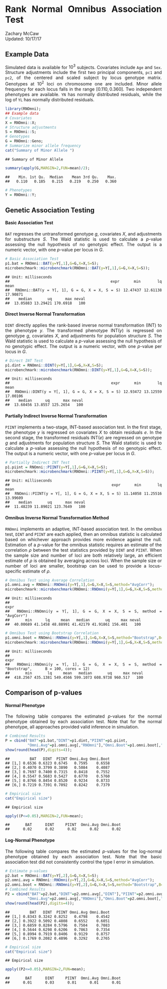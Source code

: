 # Rank Normal Omnibus Association Test
Zachary McCaw  
Updated: 10/17/17  

<style>
body {
text-align: justify}
</style>


## Example Data
Simulated data is available for $10^{3}$ subjects. Covariates include `Age` and `Sex`. Structure adjustments include the first two principal components, `pc1` and `pc2`, of the centered and scaled subject by locus genotype matrix. Genotypes at $10^{2}$ loci on chromosome one are included. Minor allele frequency for each locus falls in the range $[0.110, 0.360]$. Two independent phenotypes are available. `YN` has normally distributed residuals, while the log of `YL` has normally distributed residuals. 

```r
library(RNOmni);
## Example data
# Covariates
X = RNOmni::X;
# Structure adjustments
S = RNOmni::S;
# Genotypes
G = RNOmni::Geno;
# Summarize minor allele frequency
cat("Summary of Minor Allele ")
```

```
## Summary of Minor Allele
```

```r
summary(apply(G,MARGIN=2,FUN=mean)/2);
```

```
##    Min. 1st Qu.  Median    Mean 3rd Qu.    Max. 
##   0.110   0.185   0.215   0.219   0.250   0.360
```

```r
# Phenotypes
Y = RNOmni::Y;
```

## Genetic Association Testing

#### Basic Association Test
`BAT` regresses the untransformed genotype $g$, covariates $X$, and adjustments for substructure $S$. The Wald statistic is used to calculate a $p$-value assessing the null hypothesis of no genotypic effect. The output is a numeric vector, with one $p$-value per locus in $G$.

```r
# Basic Association Test
p1.bat = RNOmni::BAT(y=Y[,1],G=G,X=X,S=S);
microbenchmark::microbenchmark(RNOmni::BAT(y=Y[,1],G=G,X=X,S=S));
```

```
## Unit: milliseconds
##                                          expr      min       lq     mean
##  RNOmni::BAT(y = Y[, 1], G = G, X = X, S = S) 12.47437 12.61138 17.90871
##    median       uq      max neval
##  13.05883 13.29421 170.6918   100
```
#### Direct Inverse Normal Transformation
`DINT` directly applies the rank-based inverse normal transformation (INT) to the phenotype $y$. The transformed phenotype $\text{INT}(y)$ is regressed on genotype $g$, covariates $X$, and adjustments for population structure $S$. The Wald statistic is used to calculate a $p$-value assessing the null hypothesis of no genotypic effect. The output is a numeric vector, with one $p$-value per locus in $G$.

```r
# Direct INT Test
p1.dint = RNOmni::DINT(y=Y[,1],G=G,X=X,S=S);
microbenchmark::microbenchmark(RNOmni::DINT(y=Y[,1],G=G,X=X,S=S));
```

```
## Unit: milliseconds
##                                           expr      min       lq     mean
##  RNOmni::DINT(y = Y[, 1], G = G, X = X, S = S) 12.93472 13.12559 17.00106
##    median      uq      max neval
##  13.60456 13.8557 125.2654   100
```

#### Partially Indirect Inverse Normal Transformation
`PIINT` implements a two-stage, INT-based association test. In the first stage, the phenotype $y$ is regressed on covariates $X$ to obtain residuals $e$. In the second stage, the transformed residuals $\text{INT}(e)$ are regressed on genotype $g$ and adjustments for population structure $S$. The Wald statistic is used to calculate a $p$-value assessing the null hypothesis of no genotypic effect. The output is a numeric vector, with one $p$-value per locus in $G$. 

```r
# Partially Indirect INT Test
p1.piint = RNOmni::PIINT(y=Y[,1],G=G,X=X,S=S);
microbenchmark::microbenchmark(RNOmni::PIINT(y=Y[,1],G=G,X=X,S=S));
```

```
## Unit: milliseconds
##                                            expr      min       lq     mean
##  RNOmni::PIINT(y = Y[, 1], G = G, X = X, S = S) 11.14058 11.25516 13.99609
##    median       uq      max neval
##  11.48239 11.89021 123.7649   100
```

#### Omnibus Inverse Normal Transformation Method
`RNOmni` implements an adaptive, INT-based association test. In the omnibus test, `DINT` and `PIINT` are each applied, then an omnibus statistic is calculated based on whichever approach provides more evidence against the null. Estimation of a $p$-value for the omnibus statistic requires an estimate of the correlation $\rho$ between the test statistics provided by `DINT` and `PIINT`. When the sample size and number of loci are both relatively large, an efficient estimate of $\rho$ is obtained by averaging across loci. When the sample size or number of loci are smaller, bootstrap can be used to provide a locus-specific estimate of $\rho$. 

```r
# Omnibus Test using Average Correlation
p1.omni.avg = RNOmni::RNOmni(y=Y[,1],G=G,X=X,S=S,method="AvgCorr");
microbenchmark::microbenchmark(RNOmni::RNOmni(y=Y[,1],G=G,X=X,S=S,method="AvgCorr"));
```

```
## Unit: milliseconds
##                                                                 expr
##  RNOmni::RNOmni(y = Y[, 1], G = G, X = X, S = S, method = "AvgCorr")
##       min      lq     mean   median       uq     max neval
##  40.00689 41.1458 48.88991 41.42179 41.91861 156.401   100
```

```r
# Omnibus Test using Bootstrap Correlation
p1.omni.boot = RNOmni::RNOmni(y=Y[,1],G=G,X=X,S=S,method="Bootstrap",B=100,cores=12);
microbenchmark::microbenchmark(RNOmni::RNOmni(y=Y[,1],G=G,X=X,S=S,method="Bootstrap",B=100,cores=12));
```

```
## Unit: milliseconds
##                                                                                             expr
##  RNOmni::RNOmni(y = Y[, 1], G = G, X = X, S = S, method = "Bootstrap",      B = 100, cores = 12)
##       min       lq     mean   median       uq     max neval
##  418.2567 435.1381 549.4566 599.1073 608.9738 960.517   100
```

## Comparison of p-values
#### Normal Phenotype
The following table compares the estimated $p$-values for the normal phenotype obtained by each association test. Note that for the normal phenotype, all approaches provided valid inference in simulation.

```r
# Combined Results
P = cbind("BAT"=p1.bat,"DINT"=p1.dint,"PIINT"=p1.piint,
          "Omni.Avg"=p1.omni.avg[,"RNOmni"],"Omni.Boot"=p1.omni.boot[,"RNOmni"]);
show(round(head(P),digits=4));
```

```
##         BAT   DINT  PIINT Omni.Avg Omni.Boot
## [1,] 0.6536 0.6323 0.6745   0.7595    0.6558
## [2,] 0.4070 0.3799 0.3890   0.5084    0.4087
## [3,] 0.7697 0.7400 0.7315   0.8418    0.7552
## [4,] 0.5547 0.5683 0.5427   0.6770    0.5760
## [5,] 0.8766 0.8454 0.8520   0.9234    0.8733
## [6,] 0.7219 0.7391 0.7092   0.8242    0.7379
```

```r
# Empirical size
cat("Empirical size")
```

```
## Empirical size
```

```r
apply((P<=0.05),MARGIN=2,FUN=mean);
```

```
##       BAT      DINT     PIINT  Omni.Avg Omni.Boot 
##      0.02      0.02      0.02      0.02      0.02
```
#### Log-Normal Phenotype
The following table compares the estimated $p$-values for the log-normal phenotype obtained by each association test. Note that the basic association test did not consistently control the type I error in simulation. 

```r
# Estimate p-values
p2.bat = RNOmni::BAT(y=Y[,2],G=G,X=X,S=S);
p2.omni.avg = RNOmni::RNOmni(y=Y[,2],G=G,X=X,S=S,method="AvgCorr");
p2.omni.boot = RNOmni::RNOmni(y=Y[,2],G=G,X=X,S=S,method="Bootstrap",B=100,cores=12);
# Combined Results
P2 = cbind("BAT"=p2.bat,"DINT"=p2.omni.avg[,"DINT"],"PIINT"=p2.omni.avg[,"PIINT"],
          "Omni.Avg"=p2.omni.avg[,"RNOmni"],"Omni.Boot"=p2.omni.boot[,"RNOmni"]);
show(round(head(P2),digits=4));
```

```
##         BAT   DINT  PIINT Omni.Avg Omni.Boot
## [1,] 0.8343 0.3242 0.8252   0.4798    0.4542
## [2,] 0.3922 0.5092 0.4808   0.6552    0.6051
## [3,] 0.6859 0.8284 0.5796   0.7504    0.7083
## [4,] 0.5644 0.6298 0.6206   0.7863    0.7354
## [5,] 0.8994 0.7919 0.8406   0.9129    0.8757
## [6,] 0.1769 0.2082 0.4896   0.3292    0.2765
```

```r
# Empirical size
cat("Empirical size")
```

```
## Empirical size
```

```r
apply((P2<=0.05),MARGIN=2,FUN=mean);
```

```
##       BAT      DINT     PIINT  Omni.Avg Omni.Boot 
##      0.01      0.03      0.01      0.01      0.01
```
